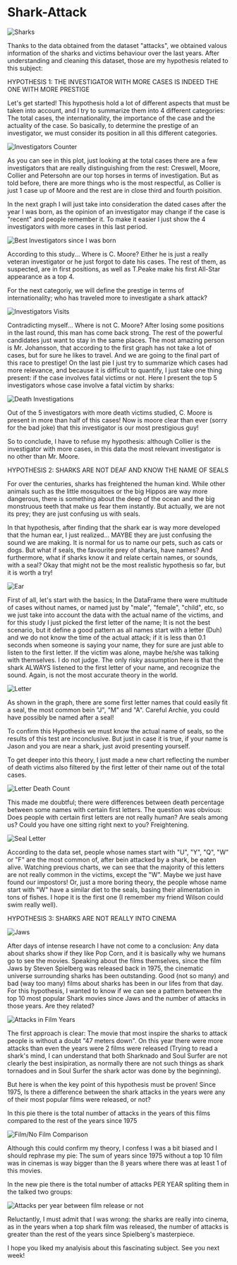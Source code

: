 # Shark-Attack
![Sharks](./Images/Sharks.webp)

Thanks to the data obtained from the dataset "attacks", we obtained valous information of the sharks and victims behaviour over the last years. After understanding and cleaning this dataset, those are my hypothesis related to this subject: 

HYPOTHESIS 1: THE INVESTIGATOR WITH MORE CASES IS INDEED THE ONE WITH MORE PRESTIGE

Let's get started! This hypothesis hold a lot of different aspects that must be taken into account, and I try to summarize them into 4 different categories: The total cases, the internationality, the importance of the case and the actuality of the case. So basically, to determine the prestige of an investigator, we must consider its position in all this different categories.

![Investigators Counter](./Images/TopInvestigators.png)

As you can see in this plot, just looking at the total cases there are a few investigators that are really distinguishing from the rest:
Creswell, Moore, Collier and Petersohn are our top horses in terms of investigation. But as told before, there are more things who is the most respectful, as Collier is just 1 case up of Moore and the rest are in close third and fourth poisition. 

In the next graph I will just take into consideration the dated cases after the year I was born, as the opinion of an investigator may change if the case is "recent" and people remember it. To make it easier I just show the 4 investigators with more cases in this last period. 

![Best Investigators since I was born](./Images/TimeInvestigators.png)

According to this study... Where is C. Moore? Either he is just a really veteran investigator or he just forgot to date his cases. The rest of them, as suspected, are in first positions, as well as T.Peake make his first All-Star appearance as a top 4. 

For the next categoriy, we will define the prestige in terms of internationality; who has traveled more to investigate a shark attack?

![Investigators Visits](./Images/Countries.png)


Contradicting myself... Where is not C. Moore? After losing some positions in the last round, this man has come back strong. The rest of the powerful candidates just want to stay in the same places. The most amazing person is Mr. Johansson, that according to the first graph has not take a lot of cases, but for sure he likes to travel. 
And we are going to the final part of this race to prestige! On the last pie I just try to summarize which cases had more relevance, and because it is difficult to quantify, I just take one thing present: if the case involves fatal victims or not. Here I present the top 5 investigators whose case involve a fatal victim by sharks:

![Death Investigations](./Images/DeathInvestigators.png)

Out of the 5 investigators with more death victims studied, C. Moore is present in more than half of this cases! Now is moore clear than ever (sorry for the bad joke) that this investigator is our most prestigious guy! 

So to conclude, I have to refuse my hypothesis: although Collier is the investigator with more cases, in this data the most relevant investigator is no other than Mr. Moore. 
 


HYPOTHESIS 2: SHARKS ARE NOT DEAF AND KNOW THE NAME OF SEALS

For over the centuries, sharks has freightened the human kind. While other animals such as the little mosquitoes or the big Hippos are way more dangerous, there is something about the deep of the ocean and the big monstruous teeth that make us fear them instantly. But actually, we are not its prey; they are just confusing us with seals. 

In that hypothesis, after finding that the shark ear is way more developed that the human ear, I just realized... MAYBE they are just confusing the sound we are making. It is normal for us to name our pets, such as cats or dogs. But what if seals, the favourite prey of sharks, have names? And furthermore, what if sharks know it and relate certain names, or sounds, with a seal? Okay that might not be the most realistic hypothesis so far, but it is worth a try!

![Ear](./Images/Ears.jpg)

First of all, let's start with the basics; In the DataFrame there were multitude of cases without names, or named just by "male", "female", "child", etc, so we just take into account the data with the actual name of the victims, and for this study I just picked the first letter of the name; It is not the best scenario, but it define a good pattern as all names start with a letter (Duh) and we do not know the time of the actual attack; if it is less than 0.1 seconds when someone is saying your name, they for sure are just able to listen to the first letter. If the victim was alone, maybe he/she was talking with themselves. I do not judge. The only risky assumption here is that the shark ALWAYS listened to the first letter of your name, and recognize the sound. Again, is not the most accurate theory in the world. 

![Letter](./Images/Letter.png)

As shown in the graph, there are some first letter names that could easily fit a seal, the most common bein "J", "M" and "A". Careful Archie, you could have possibly be named after a seal!

To confirm this Hypothesis we must know the actual name of seals, so the results of this test are inconclusive. But just in case it is true, if your name is Jason and you are near a shark, just avoid presenting yourself.

To get deeper into this theory, I just made a new chart reflecting the number of death victims also filtered by the first letter of their name out of the total cases. 

![Letter Death Count](./Images/FatalLetter.png)

This made me doubtful; there were differences between death percentage between some names with certain first letters. The question was obvious: Does people with certain first letters are not really human? Are seals among us? Could you have one sitting right next to you? Freightening. 

![Seal Letter](./Images/LetterRate.png)

According to the data set, people whose names start with "U", "Y", "Q", "W" or "F" are the most common of, after bein attacked by a shark, be eaten alive. Watching previous charts, we can see that the majority of this letters are not really common in the victims, except the "W". Maybe we just have found our impostors! Or, just a more boring theory, the people whose name start with "W" have a similar diet to the seals, basing their alimentation in tons of fishes. I hope it is the first one (I remember my friend Wilson could swim really well). 


HYPOTHESIS 3: SHARKS ARE NOT REALLY INTO CINEMA

![Jaws](./Images/Jaws.avif)

After days of intense research I have not come to a conclusion: Any data about sharks show if they like Pop Corn, and it is basically why we humans go to see the movies. 
Speaking about the films themselves, since the film Jaws by Steven Spielberg was released back in 1975, the cinematic universe surrounding sharks has been outstanding. Good (not so many) and bad (way too many) films about sharks has been in our lifes from that day. For this hypothesis, I wanted to know if we can see a pattern between the top 10 most popular Shark movies since Jaws and the number of attacks in those years. Are they related?

![Attacks in Film Years](./Images/Films.png)

The first approach is clear: The movie that most inspire the sharks to attack people is without a doubt "47 meters down". On this year there were more attacks than even the years were 2 films were released (Trying to read a shark's mind, I can understand that both Sharknado and Soul Surfer are not clearly the best insipiration, as normally there are not such things as shark tornadoes and in Soul Surfer the shark actor was done by the beginning).

But here is when the key point of this hypothesis must be proven! Since 1975, Is there a difference between the shark attacks in the years were any of their most popular films were released, or not?

In this pie there is the total number of attacks in the years of this films compared to the rest of the years since 1975

![Film/No Film Comparison](./Images/FilmsDeath.png)

Although this could confirm my theory, I confess I was a bit biased and I should rephrase my pie: The sum of years since 1975 without a top 10 film was in cinemas is way bigger than the 8 years where there was at least 1 of this movies. 

In the new pie there is the total number of attacks PER YEAR spliting them in the talked two groups: 

![Attacks per year between film release or not](./Images/FilmsDeathYear.png)


Reluctantly, I must admit that I was wrong: the sharks are really into cinema, as in the years when a top shark film was released, the number of attacks is greater than the rest of the years since Spielberg's masterpiece. 

I hope you liked my analyisis about this fascinating subject. See you next week!